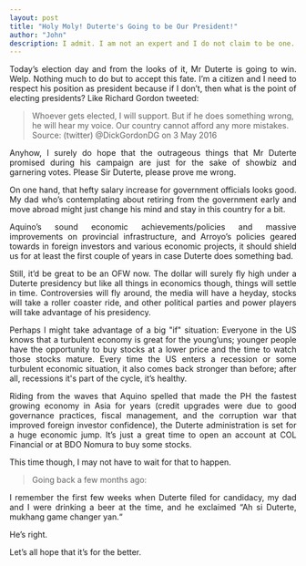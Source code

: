 ```yaml
---
layout: post
title: "Holy Moly! Duterte's Going to be Our President!"
author: "John"
description: I admit. I am not an expert and I do not claim to be one. How can I? I'm just an undergrad who hasn't gotten a glimpse yet of the industry; I haven't put in as much time as others had. But whenever I talk to people about putting their content out there, their voice on the matter, they would often tell me of not being good enough.
---
```


<p align="justify">Today’s election day and from the looks of it, Mr Duterte is going to win. Welp. Nothing much to do but to accept this fate. I’m a citizen and I need to respect his position as president because if I don’t, then what is the point of electing presidents? Like Richard Gordon tweeted:</p>

> Whoever gets elected, I will support. But if he does something wrong, he will hear my voice. Our country cannot afford any more mistakes.
> Source: (twitter) @DickGordonDG on 3 May 2016

<p align="justify">Anyhow, I surely do hope that the outrageous things that Mr Duterte promised during his campaign are just for the sake of showbiz and garnering votes. Please Sir Duterte, please prove me wrong.</p>
<p align="justify">On one hand, that hefty salary increase for government officials looks good. My dad who’s contemplating about retiring from the government early and move abroad might just change his mind and stay in this country for a bit.</p>
<p align="justify">Aquino’s sound economic achievements/policies and massive improvements on provincial infrastructure, and Arroyo’s policies geared towards in foreign investors and various economic projects, it should shield us for at least the first couple of years in case Duterte does something bad.</p>
<p align="justify">Still, it’d be great to be an OFW now. The dollar will surely fly high under a Duterte presidency but like all things in economics though, things will settle in time. Controversies will fly around, the media will have a heyday, stocks will take a roller coaster ride, and other political parties and power players will take advantage of his presidency.</p>
<p align="justify">Perhaps I might take advantage of a big "if" situation: Everyone in the US knows that a turbulent economy is great for the young’uns; younger people have the opportunity to buy stocks at a lower price and the time to watch those stocks mature. Every time the US enters a recession or some turbulent economic situation,  it also comes back stronger than before; after all, recessions it's part of the cycle, it’s healthy.</p>
<p align="justify">Riding from the waves that Aquino spelled that made the PH the fastest growing economy in Asia for years (credit upgrades were due to good governance practices, fiscal management, and the corruption war that improved foreign investor confidence), the Duterte administration is set for a huge economic jump. It’s just a great time to open an account at COL Financial or at BDO Nomura to buy some stocks.</p>
<p align="justify">This time though, I may not have to wait for that to happen.</p>

> Going back a few months ago:
<p align="justify">I remember the first few weeks when Duterte filed for candidacy, my dad and I were drinking a beer at the time, and he exclaimed “Ah si Duterte, mukhang game changer yan.“</p>
<p align="justify">He’s right.</p>
<p align="justify">Let’s all hope that it’s for the better.</p>
